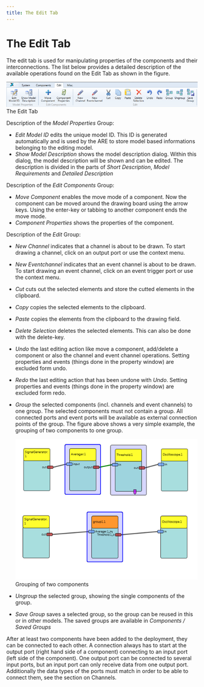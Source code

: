 ```yaml
---
title: The Edit Tab
---
```


# The Edit Tab

The edit tab is used for manipulating properties of the components and their interconnections. The list below provides a detailed description of the available operations found on the Edit Tab as shown in the figure.

![Screenshot: The edit tab](./img/edit_tab.png "Screenshot: The edit tab")  
The Edit Tab

Description of the _Model Properties_ Group:

- _Edit Model ID_ edits the unique model ID. This ID is generated automatically and is used by the ARE to store model based informations belonging to the editing model.
- _Show Model Description_ shows the model description dialog. Within this dialog, the model description will be shown and can be edited. The description is divided in the parts of _Short Description_, _Model Requirements_ and _Detailed Description_

Description of the _Edit Components_ Group:

- _Move Component_ enables the move mode of a component. Now the component can be moved around the drawing board using the arrow keys. Using the enter-key or tabbing to another component ends the move mode.
- _Component Properties_ shows the properties of the component.

Description of the _Edit_ Group:

- _New Channel_ indicates that a channel is about to be drawn. To start drawing a channel, click on an output port or use the context menu.
- _New Eventchannel_ indicates that an event channel is about to be drawn. To start drawing an event channel, click on an event trigger port or use the context menu.
- _Cut_ cuts out the selected elements and store the cutted elements in the clipboard.
- _Copy_ copies the selected elements to the clipboard.
- _Paste_ copies the elements from the clipboard to the drawing field.
- _Delete Selection_ deletes the selected elements. This can also be done with the delete-key.
- _Undo_ the last editing action like move a component, add/delete a component or also the channel and event channel operations. Setting properties and events (things done in the property window) are excluded form undo.
- _Redo_ the last editing action that has been undone with _Undo_. Setting properties and events (things done in the property window) are excluded form redo.
- _Group_ the selected components (incl. channels and event channels) to one group. The selected components must not contain a group. All connected ports and event ports will be available as external connection points of the group. The figure above shows a very simple example, the grouping of two components to one group.

  ![Grouping of two components](./img/Group1.png "Grouping of two components")  
  Grouping of two components

- _Ungroup_ the selected group, showing the single components of the group.
- _Save Group_ saves a selected group, so the group can be reused in this or in other models. The saved groups are available in _Components / Saved Groups_

After at least two components have been added to the deployment, they can be connected to each other. A connection always has to start at the output port (right hand side of a component) connecting to an input port (left side of the component). One output port can be connected to several input ports, but an input port can only receive data from one output port. Additionally the data types of the ports must match in order to be able to connect them, see the section on Channels.
